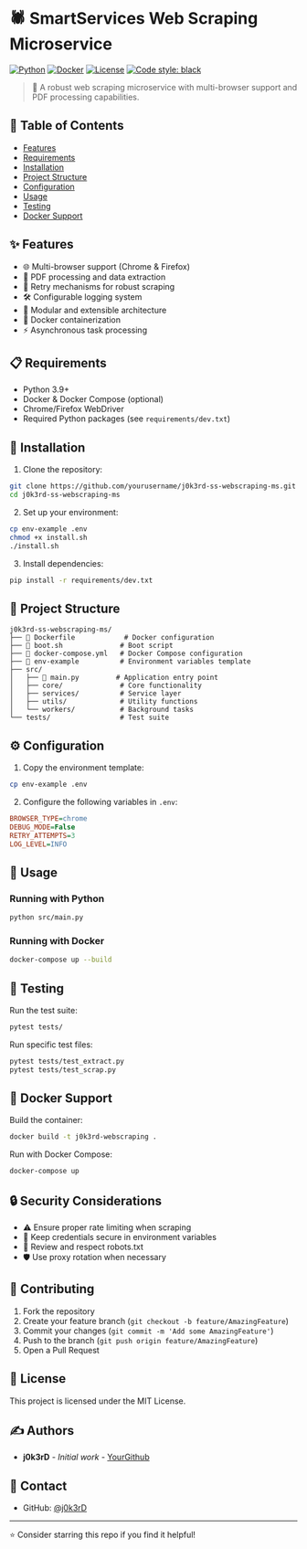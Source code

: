 # 🕷️ SmartServices Web Scraping Microservice

[![Python](https://img.shields.io/badge/Python-3.9%2B-blue.svg)](https://www.python.org/downloads/)
[![Docker](https://img.shields.io/badge/Docker-Enabled-2496ED?logo=docker)](https://www.docker.com/)
[![License](https://img.shields.io/badge/License-MIT-yellow.svg)](LICENSE)
[![Code style: black](https://img.shields.io/badge/code%20style-black-000000.svg)](https://github.com/psf/black)

> 🚀 A robust web scraping microservice with multi-browser support and PDF processing capabilities.

## 📑 Table of Contents

- [Features](#-features)
- [Requirements](#-requirements)
- [Installation](#-installation)
- [Project Structure](#-project-structure)
- [Configuration](#-configuration)
- [Usage](#-usage)
- [Testing](#-testing)
- [Docker Support](#-docker-support)

## ✨ Features

- 🌐 Multi-browser support (Chrome & Firefox)
- 📄 PDF processing and data extraction
- 🔄 Retry mechanisms for robust scraping
- 🛠️ Configurable logging system
- 🎯 Modular and extensible architecture
- 🐋 Docker containerization
- ⚡ Asynchronous task processing

## 📋 Requirements

- Python 3.9+
- Docker & Docker Compose (optional)
- Chrome/Firefox WebDriver
- Required Python packages (see `requirements/dev.txt`)

## 🚀 Installation

1. Clone the repository:
```bash
git clone https://github.com/yourusername/j0k3rd-ss-webscraping-ms.git
cd j0k3rd-ss-webscraping-ms
```

2. Set up your environment:
```bash
cp env-example .env
chmod +x install.sh
./install.sh
```

3. Install dependencies:
```bash
pip install -r requirements/dev.txt
```

## 📁 Project Structure

```
j0k3rd-ss-webscraping-ms/
├── 🐳 Dockerfile            # Docker configuration
├── 📜 boot.sh              # Boot script
├── 🔧 docker-compose.yml   # Docker Compose configuration
├── 📝 env-example          # Environment variables template
├── src/
│   ├── 🎯 main.py         # Application entry point
│   ├── core/              # Core functionality
│   ├── services/          # Service layer
│   ├── utils/             # Utility functions
│   └── workers/           # Background tasks
└── tests/                 # Test suite
```

## ⚙️ Configuration

1. Copy the environment template:
```bash
cp env-example .env
```

2. Configure the following variables in `.env`:
```ini
BROWSER_TYPE=chrome
DEBUG_MODE=False
RETRY_ATTEMPTS=3
LOG_LEVEL=INFO
```

## 🔨 Usage

### Running with Python

```bash
python src/main.py
```

### Running with Docker

```bash
docker-compose up --build
```

## 🧪 Testing

Run the test suite:

```bash
pytest tests/
```

Run specific test files:

```bash
pytest tests/test_extract.py
pytest tests/test_scrap.py
```

## 🐳 Docker Support

Build the container:
```bash
docker build -t j0k3rd-webscraping .
```

Run with Docker Compose:
```bash
docker-compose up
```

## 🔒 Security Considerations

- ⚠️ Ensure proper rate limiting when scraping
- 🔐 Keep credentials secure in environment variables
- 📝 Review and respect robots.txt
- 🛡️ Use proxy rotation when necessary

## 🤝 Contributing

1. Fork the repository
2. Create your feature branch (`git checkout -b feature/AmazingFeature`)
3. Commit your changes (`git commit -m 'Add some AmazingFeature'`)
4. Push to the branch (`git push origin feature/AmazingFeature`)
5. Open a Pull Request

## 📝 License

This project is licensed under the MIT License.

## ✍️ Authors

- **j0k3rD** - *Initial work* - [YourGithub](https://github.com/j0k3rD)

## 📮 Contact

- GitHub: [@j0k3rD](https://github.com/j0k3rD)

---

⭐ Consider starring this repo if you find it helpful!
